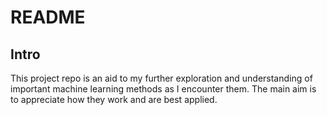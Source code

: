 # README

## Intro

This project repo is an aid to my further exploration and understanding of important machine learning methods as I encounter them. The main aim is to appreciate how they work and are best applied.

